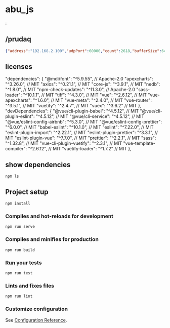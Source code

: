 # abu_js

:


## /prudaq

```json
{"address":"192.168.2.100","udpPort":60000,"count":2618,"bufferSize":64020,"uuid":"lh20201203-195507"}
```


## licenses


  "dependencies": {
    "@mdi/font": "^5.9.55", // Apache-2.0
    "apexcharts": "^3.26.0", // MIT
    "axios": "^0.21.1", // MIT
    "core-js": "^3.9.1", // MIT
    "nedb": "^1.8.0", // MIT
    "npm-check-updates": "^11.3.0", // Apache-2.0
    "sass-loader": "^10.1.1", // MIT
    "tiff": "^4.3.0", // MIT
    "vue": "^2.6.12", // MIT
    "vue-apexcharts": "^1.6.0", // MIT
    "vue-meta": "^2.4.0", // MIT
    "vue-router": "^3.5.1", // MIT
    "vuetify": "^2.4.7", // MIT
    "vuex": "^3.6.2" // MIT
  },
  "devDependencies": {
    "@vue/cli-plugin-babel": "^4.5.12", // MIT
    "@vue/cli-plugin-eslint": "^4.5.12", // MIT
    "@vue/cli-service": "^4.5.12", // MIT
    "@vue/eslint-config-airbnb": "^5.3.0", // MIT
    "@vue/eslint-config-prettier": "^6.0.0", // MIT
    "babel-eslint": "^10.1.0", // MIT
    "eslint": "^7.22.0", // MIT
    "eslint-plugin-import": "^2.22.1", // MIT
    "eslint-plugin-prettier": "^3.3.1", // MIT
    "eslint-plugin-vue": "^7.7.0", // MIT
    "prettier": "^2.2.1", // MIT
    "sass": "^1.32.8", // MIT
    "vue-cli-plugin-vuetify": "^2.3.1", // MIT
    "vue-template-compiler": "^2.6.12", // MIT
    "vuetify-loader": "^1.7.2" // MIT
  },

## show dependencies

```
npm ls
```

## Project setup
```
npm install
```

### Compiles and hot-reloads for development
```
npm run serve
```

### Compiles and minifies for production
```
npm run build
```

### Run your tests
```
npm run test
```

### Lints and fixes files
```
npm run lint
```

### Customize configuration
See [Configuration Reference](https://cli.vuejs.org/config/).
